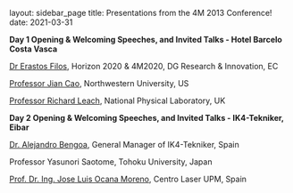 layout: sidebar_page
title: Presentations from the 4M 2013 Conference!
date: 2021-03-31

**Day 1 Opening & Welcoming Speeches, and Invited Talks - Hotel Barcelo Costa Vasca**

[Dr Erastos Filos](/assets/files/Presentation_Erastos-Filos.pdf), Horizon 2020 & 4M2020, DG Research & Innovation, EC

[Professor Jian Cao](/assets/files/Presentation_Jian-Cao.pdf), Northwestern University, US

[Professor Richard Leach](/assets/files/Presentation_Richard-Leach.pdf), National Physical Laboratory, UK

**Day 2 Opening & Welcoming Speeches, and Invited Talks - IK4-Tekniker, Eibar**

[Dr. Alejandro Bengoa](/assets/files/Presentation_Alejandro-Bengoa.pdf), General Manager of IK4-Tekniker, Spain

Professor Yasunori Saotome, Tohoku University, Japan

[Prof. Dr. Ing. Jose Luis Ocana Moreno](/assets/files/Presentation_Jose-L.Ocana_.pdf), Centro Laser UPM, Spain